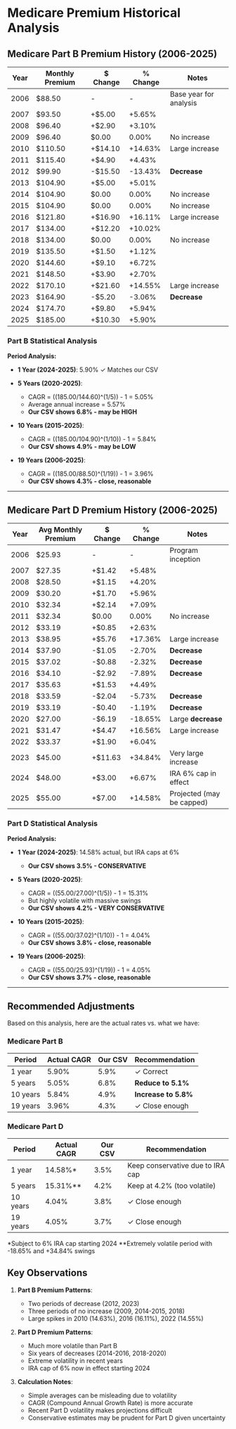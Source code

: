 # Medicare Premium Historical Analysis

## Medicare Part B Premium History (2006-2025)

| Year | Monthly Premium | $ Change | % Change | Notes |
|------|----------------|----------|----------|-------|
| 2006 | $88.50 | - | - | Base year for analysis |
| 2007 | $93.50 | +$5.00 | +5.65% | |
| 2008 | $96.40 | +$2.90 | +3.10% | |
| 2009 | $96.40 | $0.00 | 0.00% | No increase |
| 2010 | $110.50 | +$14.10 | +14.63% | Large increase |
| 2011 | $115.40 | +$4.90 | +4.43% | |
| 2012 | $99.90 | -$15.50 | -13.43% | **Decrease** |
| 2013 | $104.90 | +$5.00 | +5.01% | |
| 2014 | $104.90 | $0.00 | 0.00% | No increase |
| 2015 | $104.90 | $0.00 | 0.00% | No increase |
| 2016 | $121.80 | +$16.90 | +16.11% | Large increase |
| 2017 | $134.00 | +$12.20 | +10.02% | |
| 2018 | $134.00 | $0.00 | 0.00% | No increase |
| 2019 | $135.50 | +$1.50 | +1.12% | |
| 2020 | $144.60 | +$9.10 | +6.72% | |
| 2021 | $148.50 | +$3.90 | +2.70% | |
| 2022 | $170.10 | +$21.60 | +14.55% | Large increase |
| 2023 | $164.90 | -$5.20 | -3.06% | **Decrease** |
| 2024 | $174.70 | +$9.80 | +5.94% | |
| 2025 | $185.00 | +$10.30 | +5.90% | |

### Part B Statistical Analysis

**Period Analysis:**
- **1 Year (2024-2025)**: 5.90% ✓ Matches our CSV
- **5 Years (2020-2025)**: 
  - CAGR = ((185.00/144.60)^(1/5)) - 1 = 5.05%
  - Average annual increase = 5.57%
  - **Our CSV shows 6.8% - may be HIGH**
  
- **10 Years (2015-2025)**:
  - CAGR = ((185.00/104.90)^(1/10)) - 1 = 5.84%
  - **Our CSV shows 4.9% - may be LOW**
  
- **19 Years (2006-2025)**:
  - CAGR = ((185.00/88.50)^(1/19)) - 1 = 3.96%
  - **Our CSV shows 4.3% - close, reasonable**

---

## Medicare Part D Premium History (2006-2025)

| Year | Avg Monthly Premium | $ Change | % Change | Notes |
|------|-------------------|----------|----------|-------|
| 2006 | $25.93 | - | - | Program inception |
| 2007 | $27.35 | +$1.42 | +5.48% | |
| 2008 | $28.50 | +$1.15 | +4.20% | |
| 2009 | $30.20 | +$1.70 | +5.96% | |
| 2010 | $32.34 | +$2.14 | +7.09% | |
| 2011 | $32.34 | $0.00 | 0.00% | No increase |
| 2012 | $33.19 | +$0.85 | +2.63% | |
| 2013 | $38.95 | +$5.76 | +17.36% | Large increase |
| 2014 | $37.90 | -$1.05 | -2.70% | **Decrease** |
| 2015 | $37.02 | -$0.88 | -2.32% | **Decrease** |
| 2016 | $34.10 | -$2.92 | -7.89% | **Decrease** |
| 2017 | $35.63 | +$1.53 | +4.49% | |
| 2018 | $33.59 | -$2.04 | -5.73% | **Decrease** |
| 2019 | $33.19 | -$0.40 | -1.19% | **Decrease** |
| 2020 | $27.00 | -$6.19 | -18.65% | Large **decrease** |
| 2021 | $31.47 | +$4.47 | +16.56% | Large increase |
| 2022 | $33.37 | +$1.90 | +6.04% | |
| 2023 | $45.00 | +$11.63 | +34.84% | Very large increase |
| 2024 | $48.00 | +$3.00 | +6.67% | IRA 6% cap in effect |
| 2025 | $55.00 | +$7.00 | +14.58% | Projected (may be capped) |

### Part D Statistical Analysis

**Period Analysis:**
- **1 Year (2024-2025)**: 14.58% actual, but IRA caps at 6%
  - **Our CSV shows 3.5% - CONSERVATIVE**
  
- **5 Years (2020-2025)**:
  - CAGR = ((55.00/27.00)^(1/5)) - 1 = 15.31%
  - But highly volatile with massive swings
  - **Our CSV shows 4.2% - VERY CONSERVATIVE**
  
- **10 Years (2015-2025)**:
  - CAGR = ((55.00/37.02)^(1/10)) - 1 = 4.04%
  - **Our CSV shows 3.8% - close, reasonable**
  
- **19 Years (2006-2025)**:
  - CAGR = ((55.00/25.93)^(1/19)) - 1 = 4.05%
  - **Our CSV shows 3.7% - close, reasonable**

---

## Recommended Adjustments

Based on this analysis, here are the actual rates vs. what we have:

### Medicare Part B
| Period | Actual CAGR | Our CSV | Recommendation |
|--------|------------|---------|----------------|
| 1 year | 5.90% | 5.9% | ✓ Correct |
| 5 years | 5.05% | 6.8% | **Reduce to 5.1%** |
| 10 years | 5.84% | 4.9% | **Increase to 5.8%** |
| 19 years | 3.96% | 4.3% | ✓ Close enough |

### Medicare Part D
| Period | Actual CAGR | Our CSV | Recommendation |
|--------|------------|---------|----------------|
| 1 year | 14.58%* | 3.5% | Keep conservative due to IRA cap |
| 5 years | 15.31%** | 4.2% | Keep at 4.2% (too volatile) |
| 10 years | 4.04% | 3.8% | ✓ Close enough |
| 19 years | 4.05% | 3.7% | ✓ Close enough |

*Subject to 6% IRA cap starting 2024
**Extremely volatile period with -18.65% and +34.84% swings

## Key Observations

1. **Part B Premium Patterns**:
   - Two periods of decrease (2012, 2023)
   - Three periods of no increase (2009, 2014-2015, 2018)
   - Large spikes in 2010 (14.63%), 2016 (16.11%), 2022 (14.55%)

2. **Part D Premium Patterns**:
   - Much more volatile than Part B
   - Six years of decreases (2014-2016, 2018-2020)
   - Extreme volatility in recent years
   - IRA cap of 6% now in effect starting 2024

3. **Calculation Notes**:
   - Simple averages can be misleading due to volatility
   - CAGR (Compound Annual Growth Rate) is more accurate
   - Recent Part D volatility makes projections difficult
   - Conservative estimates may be prudent for Part D given uncertainty